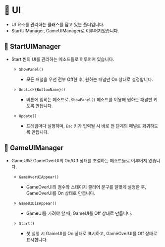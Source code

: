 # 📌 UI

- UI 요소를 관리하는 클래스를 담고 있는 폴더입니다.
- StartUIManager, GameUIManager로 이루어져있습니다.

## 🔹 StartUIManager

- Start 씬의 UI를 관리하는 메소드들로 이루어져 있습니다.

  - `ShowPanel()`
    - 모든 패널을 우선 전부 Off한 후, 원하는 패널만 On 상태로 설정합니다.

  - `Onclick{ButtonName}()`
    - 버튼에 입히는 메소드로, `ShowPanel()` 메소드를 이용해 원하는 패널만 키도록 만듭니다.

  - `Update()`
    - 프레임마다 실행하며, `Esc` 키가 입력될 시 바로 전 단계의 패널로 회귀하도록 만듭니다.

## 🔹 GameUIManager

- GameUI와 GameOverUI의 On/Off 상태를 조절하는 메소드들로 이루어져 있습니다.

  - `GameOverUIAppear()`
    - GameOverUI의 점수와 스테이지 클리어 문구를 알맞게 설정한 후, GameOverUI를 On 상태로 만듭니다.

  - `GameUIDisAppear()`
    - GameUI를 가려야 할 때, GameUI를 Off 상태로 만듭니다.

  - `Start()`
    - 첫 실행 시 GameUI를 On 상태로 표시하고, GameOverUI를 Off 상태로 표시합니다.
